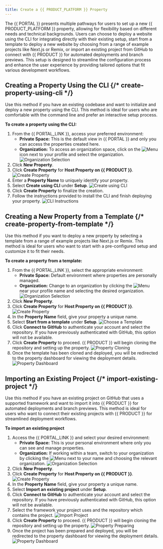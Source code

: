 ```yaml
---
title: Create a {{ PRODUCT_PLATFORM }} Property
---
```


The {{ PORTAL }} presents multiple pathways for users to set up a new {{ PRODUCT_PLATFORM }} property, allowing for flexibility based on different needs and technical backgrounds. Users can choose to deploy a website using the CLI for integrating directly with their existing setup, start from a template to deploy a new website by choosing from a range of example projects like Next.js or Remix, or import an existing project from GitHub to connect with {{ PRODUCT }} for automated deployments and branch previews. This setup is designed to streamline the configuration process and enhance the user experience by providing tailored options that fit various development workflows.

## Creating a Property Using the CLI {/* create-property-using-cli */}

Use this method if you have an existing codebase and want to initialize and deploy a new property using the CLI. This method is ideal for users who are comfortable with the command line and prefer an interactive setup process.

**To create a property using the CLI:**

1.  From the {{ PORTAL_LINK }}, access your preferred environment:
    - **Private Space:** This is the default view in {{ PORTAL }} and only you can access the properties created here.
    - **Organization:** To access an organization space, click on the <Image inline src="/images/v7/icons/menu-up-down.png" alt="Menu" /> icon next to your profile and select the organization.
      ![Organization Selection](/images/v7/basics/team-selection.png)
2.  Click **New Property**.
3.  Click **Create Property** for **Host Property on {{ PRODUCT }}**.
    ![Create Property](/images/v7/basics/property-create-host-property-on-edgio.png)
4.  Enter a **Property Name** to uniquely identify your property.
5.  Select **Create using CLI** under **Setup**.
    ![Create using CLI](/images/v7/basics/property-create-using-cli.png)
6.  Click **Create Property** to finalize the creation.
7.  Follow the instructions provided to install the CLI and finish deploying your property.
    ![CLI Instructions](/images/v7/basics/property-create-using-cli-complete.png)

## Creating a New Property from a Template {/* create-property-from-template */}

Use this method if you want to deploy a new property by selecting a template from a range of example projects like Next.js or Remix. This method is ideal for users who want to start with a pre-configured setup and customize it to fit their needs.

**To create a property from a template:**

1.  From the {{ PORTAL_LINK }}, select the appropriate environment:
    - **Private Space:** Default environment where properties are personally managed.
    - **Organization:** Change to an organization by clicking the <Image inline src="/images/v7/icons/menu-up-down.png" alt="Menu" /> near your profile name and selecting the desired organization.
      ![Organization Selection](/images/v7/basics/team-selection.png)
2.  Click **New Property**.
3.  Click **Create Property** for **Host Property on {{ PRODUCT }}**.
    ![Create Property](/images/v7/basics/property-create-host-property-on-edgio.png)
4.  In the **Property Name** field, give your property a unique name.
5.  Select **Start from a template** under **Setup**.
    ![Choose a Template](/images/v7/basics/property-new-from-template.png)
6.  Click **Connect to GitHub** to authenticate your account and select the repository.
    <Tip>
      If you have previously authenticated with GitHub, this option will not be
      available.
    </Tip>
7.  Click **Create Property** to proceed. {{ PRODUCT }} will begin cloning the repository and setting up the property.
    ![Property Cloning](/images/v7/basics/property-new-from-template-preparing.png)
8.  Once the template has been cloned and deployed, you will be redirected to the property dashboard for viewing the deployment details.
    ![Property Dashboard](/images/v7/basics/property-new-from-template-complete.png)

## Importing an Existing Project {/* import-existing-project */}

Use this method if you have an existing project on GitHub that uses a supported framework and want to import it into {{ PRODUCT }} for automated deployments and branch previews. This method is ideal for users who want to connect their existing projects with {{ PRODUCT }} for streamlined deployment workflows.

**To import an existing project**

1.  Access the {{ PORTAL_LINK }} and select your desired environment:
    - **Private Space:** This is your personal environment where only you can see and manage properties.
    - **Organization:** If working within a team, switch to your organization by clicking the <Image inline src="/images/v7/icons/menu-up-down.png" alt="Menu" /> next to your name and choosing the relevant organization.
      ![Organization Selection](/images/v7/basics/team-selection.png)
2.  Click **New Property**.
3.  Click **Create Property** for **Host Property on {{ PRODUCT }}**.
    ![Create Property](/images/v7/basics/property-create-host-property-on-edgio.png)
4.  In the **Property Name** field, give your property a unique name.
5.  Select **Import an existing project** under **Setup**.
6.  Click **Connect to GitHub** to authenticate your account and select the repository.
    <Tip>
      If you have previously authenticated with GitHub, this option will not be
      available.
    </Tip>
7.  Select the framework your project uses and the repository which contains the project.
    ![Import Project](/images/v7/basics/property-import-existing.png)
8.  Click **Create Property** to proceed. {{ PRODUCT }} will begin cloning the repository and setting up the property.
    ![Property Preparing](/images/v7/basics/property-import-existing-preparing.png)
9.  Once the project has been prepared and deployed, you will be redirected to the property dashboard for viewing the deployment details.
    ![Property Dashboard](/images/v7/basics/property-import-existing-complete.png)
